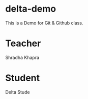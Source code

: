 # delta-demo
This is a Demo for Git &amp; Github class.

# Teacher
Shradha Khapra

# Student
Delta Stude

